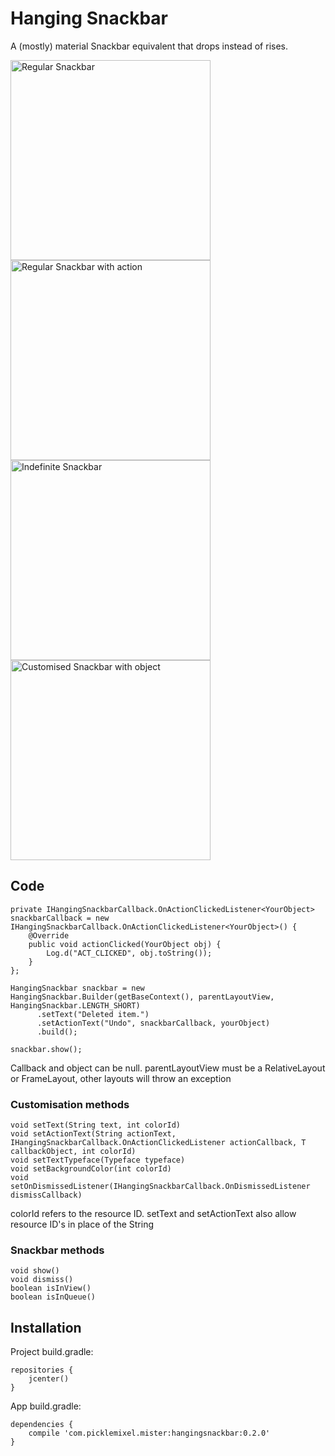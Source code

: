 # Hanging Snackbar

A (mostly) material Snackbar equivalent that drops instead of rises.

<img src="http://i.imgur.com/vyZgbph.gif" alt="Regular Snackbar" width="320"/>
<img src="http://i.imgur.com/rVmIgBa.gif" alt="Regular Snackbar with action" width="320"/>
<img src="http://i.imgur.com/qT2BttX.gif" alt="Indefinite Snackbar" width="320"/>
<img src="http://i.imgur.com/kK6PvQB.gif" alt="Customised Snackbar with object" width="320"/>

## Code

```
private IHangingSnackbarCallback.OnActionClickedListener<YourObject> snackbarCallback = new IHangingSnackbarCallback.OnActionClickedListener<YourObject>() {
    @Override
    public void actionClicked(YourObject obj) {
        Log.d("ACT_CLICKED", obj.toString());
    }
};

HangingSnackbar snackbar = new HangingSnackbar.Builder(getBaseContext(), parentLayoutView, HangingSnackbar.LENGTH_SHORT)
      .setText("Deleted item.")
      .setActionText("Undo", snackbarCallback, yourObject)
      .build();
      
snackbar.show();
```
Callback and object can be null.
parentLayoutView must be a RelativeLayout or FrameLayout, other layouts will throw an exception

### Customisation methods
```
void setText(String text, int colorId)
void setActionText(String actionText, IHangingSnackbarCallback.OnActionClickedListener actionCallback, T callbackObject, int colorId)
void setTextTypeface(Typeface typeface)
void setBackgroundColor(int colorId)
void setOnDismissedListener(IHangingSnackbarCallback.OnDismissedListener dismissCallback)
```
colorId refers to the resource ID.
setText and setActionText also allow resource ID's in place of the String

### Snackbar methods
```
void show()
void dismiss()
boolean isInView()
boolean isInQueue()
```

## Installation
Project build.gradle:
```
repositories {
    jcenter()
}
```

App build.gradle:
```
dependencies {
    compile 'com.picklemixel.mister:hangingsnackbar:0.2.0'
}
```
